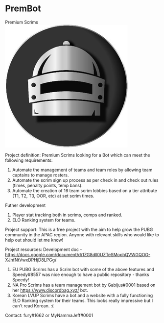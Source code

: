 # PremBot
Premium Scrims
![alt text](https://github.com/furyaus/PremBot/blob/main/images/premlogo-400x400px.jpg?raw=true)

Project definition:
Premium Scrims looking for a Bot which can meet the following requirements:
1. Automate the management of teams and team roles by allowing team captains to manage rosters.
2. Automate the scrim sign up process as per check in and check out rules (times, penalty points, temp bans).
3. Automate the creation of 16 team scrim lobbies based on a tier attribute (T1, T2, T3, OOR, etc) at set scrim times.

Futher development
1. Player stat tracking both in scrims, comps and ranked.
2. ELO Ranking system for teams. 

Project support:
This is a free project with the aim to help grow the PUBG community in the APAC region. Anyone with relevant skills who would like to help out should let me know!

Project resources:
Development doc - https://docs.google.com/document/d/1ZG8dll0UZTeSMophQVWGQOG-XJhfNtVwxDPHjD8LPGg/
1. EU PUBG Scrims has a Scrim bot with some of the above features and Speedy#8557 was nice enough to have a public repository - thanks Speedy!
2. NA Pro Scrims has a team management bot by Gabijus#0001 based on her https://www.discordbag.xyz/ bot.
3. Korean LVUP Scrims have a bot and a website with a fully functioning ELO Ranking system for their teams. This looks really impressive but I can't read Korean. :(

Contact: fury#1662 or MyNammaJeff#0001

